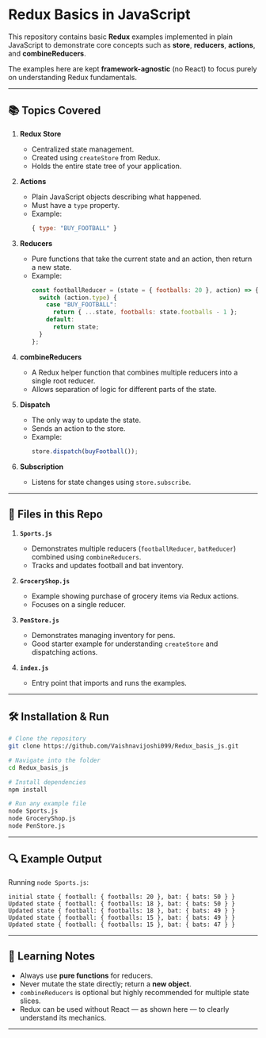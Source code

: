 # Redux Basics in JavaScript

This repository contains basic **Redux** examples implemented in plain JavaScript to demonstrate core concepts such as **store**, **reducers**, **actions**, and **combineReducers**.

The examples here are kept **framework-agnostic** (no React) to focus purely on understanding Redux fundamentals.

---

## 📚 Topics Covered

1. **Redux Store**
   - Centralized state management.
   - Created using `createStore` from Redux.
   - Holds the entire state tree of your application.

2. **Actions**
   - Plain JavaScript objects describing what happened.
   - Must have a `type` property.
   - Example:
     ```js
     { type: "BUY_FOOTBALL" }
     ```

3. **Reducers**
   - Pure functions that take the current state and an action, then return a new state.
   - Example:
     ```js
     const footballReducer = (state = { footballs: 20 }, action) => {
       switch (action.type) {
         case "BUY_FOOTBALL":
           return { ...state, footballs: state.footballs - 1 };
         default:
           return state;
       }
     };
     ```

4. **combineReducers**
   - A Redux helper function that combines multiple reducers into a single root reducer.
   - Allows separation of logic for different parts of the state.

5. **Dispatch**
   - The only way to update the state.
   - Sends an action to the store.
   - Example:
     ```js
     store.dispatch(buyFootball());
     ```

6. **Subscription**
   - Listens for state changes using `store.subscribe`.

---

## 📂 Files in this Repo

1. **`Sports.js`**
   - Demonstrates multiple reducers (`footballReducer`, `batReducer`) combined using `combineReducers`.
   - Tracks and updates football and bat inventory.

2. **`GroceryShop.js`**
   - Example showing purchase of grocery items via Redux actions.
   - Focuses on a single reducer.

3. **`PenStore.js`**
   - Demonstrates managing inventory for pens.
   - Good starter example for understanding `createStore` and dispatching actions.

4. **`index.js`**
   - Entry point that imports and runs the examples.

---

## 🛠 Installation & Run

```bash
# Clone the repository
git clone https://github.com/Vaishnavijoshi099/Redux_basis_js.git

# Navigate into the folder
cd Redux_basis_js

# Install dependencies
npm install

# Run any example file
node Sports.js
node GroceryShop.js
node PenStore.js
````

---

## 🔍 Example Output

Running `node Sports.js`:

```
initial state { football: { footballs: 20 }, bat: { bats: 50 } }
Updated state { football: { footballs: 18 }, bat: { bats: 50 } }
Updated state { football: { footballs: 18 }, bat: { bats: 49 } }
Updated state { football: { footballs: 15 }, bat: { bats: 49 } }
Updated state { football: { footballs: 15 }, bat: { bats: 47 } }
```

---

## 📖 Learning Notes

* Always use **pure functions** for reducers.
* Never mutate the state directly; return a **new object**.
* `combineReducers` is optional but highly recommended for multiple state slices.
* Redux can be used without React — as shown here — to clearly understand its mechanics.

---
